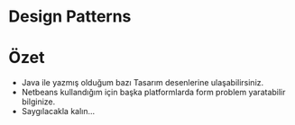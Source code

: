 # Design Patterns


# Özet
* Java ile yazmış olduğum bazı Tasarım desenlerine ulaşabilirsiniz.
* Netbeans kullandığım için başka platformlarda form problem yaratabilir bilginize. 
* Saygılacakla kalın...